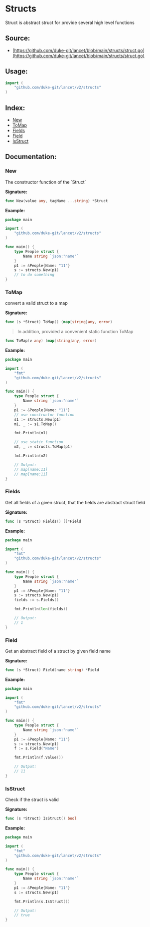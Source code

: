 # Structs

Struct is abstract struct for provide several high level functions

<div STYLE="page-break-after: always;"></div>

## Source:

-   [https://github.com/duke-git/lancet/blob/main/structs/struct.go](https://github.com/duke-git/lancet/blob/main/structs/struct.go)

<div STYLE="page-break-after: always;"></div>

## Usage:

```go
import (
    "github.com/duke-git/lancet/v2/structs"
)
```

<div STYLE="page-break-after: always;"></div>

## Index:

-   [New](#New)
-   [ToMap](#ToMap)
-   [Fields](#Fields)
-   [Field](#Field)
-   [IsStruct](#IsStruct)

<div STYLE="page-break-after: always;"></div>

## Documentation:

### <span id="New">New</span>

<p>The constructor function of the `Struct` </p>

<b>Signature:</b>

```go
func New(value any, tagName ...string) *Struct
```

<b>Example:</b>

```go
package main

import (
    "github.com/duke-git/lancet/v2/structs"
)

func main() {
    type People struct {
        Name string `json:"name"`
    }
    p1 := &People{Name: "11"}
    s := structs.New(p1)
    // to do something
}
```

### <span id="ToMap">ToMap</span>

<p>convert a valid struct to a map</p>

<b>Signature:</b>

```go
func (s *Struct) ToMap() (map[string]any, error)
```

> In addition, provided a convenient static function ToMap

```go
func ToMap(v any) (map[string]any, error)
```

<b>Example:</b>

```go
package main

import (
    "fmt"
    "github.com/duke-git/lancet/v2/structs"
)

func main() {
    type People struct {
        Name string `json:"name"`
    }
    p1 := &People{Name: "11"}
    // use constructor function
    s1 := structs.New(p1)
    m1, _ := s1.ToMap()

    fmt.Println(m1)

    // use static function
    m2, _ := structs.ToMap(p1)

    fmt.Println(m2)

    // Output:
    // map[name:11]
    // map[name:11]
}
```

### <span id="Fields">Fields</span>

<p>Get all fields of a given struct, that the fields are abstract struct field</p>

<b>Signature:</b>

```go
func (s *Struct) Fields() []*Field
```

<b>Example:</b>

```go
package main

import (
    "fmt"
    "github.com/duke-git/lancet/v2/structs"
)

func main() {
    type People struct {
        Name string `json:"name"`
    }
    p1 := &People{Name: "11"}
    s := structs.New(p1)
    fields := s.Fields()

    fmt.Println(len(fields))

    // Output:
    // 1
}
```

### <span id="Field">Field</span>

<p>Get an abstract field of a struct by given field name </p>

<b>Signature:</b>

```go
func (s *Struct) Field(name string) *Field
```

<b>Example:</b>

```go
package main

import (
    "fmt"
    "github.com/duke-git/lancet/v2/structs"
)

func main() {
    type People struct {
        Name string `json:"name"`
    }
    p1 := &People{Name: "11"}
    s := structs.New(p1)
    f := s.Field("Name")

    fmt.Println(f.Value())

    // Output:
    // 11
}
```

### <span id="IsStruct">IsStruct</span>

<p>Check if the struct is valid</p>

<b>Signature:</b>

```go
func (s *Struct) IsStruct() bool
```

<b>Example:</b>

```go
package main

import (
    "fmt"
    "github.com/duke-git/lancet/v2/structs"
)

func main() {
    type People struct {
        Name string `json:"name"`
    }
    p1 := &People{Name: "11"}
    s := structs.New(p1)

    fmt.Println(s.IsStruct())

    // Output:
    // true
}
```
